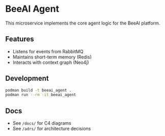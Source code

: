 # BeeAI Agent

This microservice implements the core agent logic for the BeeAI platform.

## Features
- Listens for events from RabbitMQ
- Maintains short-term memory (Redis)
- Interacts with context graph (Neo4j)

## Development

```sh
podman build -t beeai_agent .
podman run --rm -it beeai_agent
```

## Docs
- See `/docs/` for C4 diagrams
- See `/adrs/` for architecture decisions
